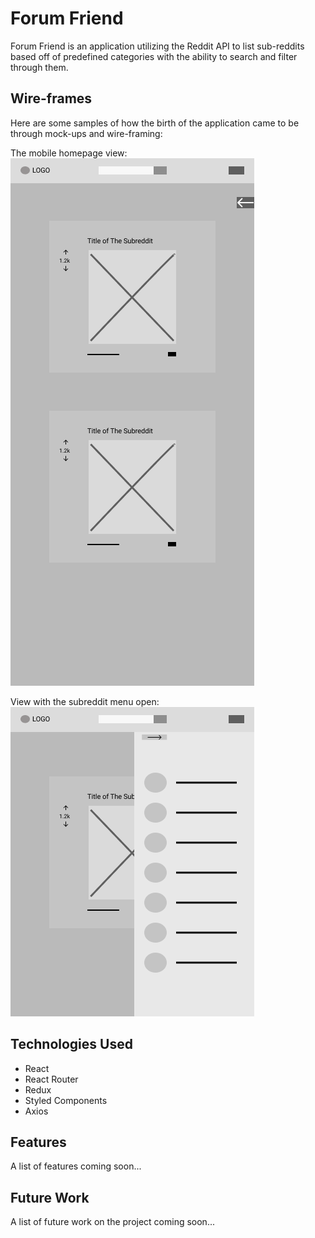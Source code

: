 # Forum Friend

Forum Friend is an application utilizing the Reddit API to list sub-reddits based off of predefined categories with the ability to search and filter through them.

## Wire-frames

Here are some samples of how the birth of the application came to be through mock-ups and wire-framing:

The mobile homepage view:
<br/>
<img src='/public/img/FF-Mobile - Home Page.png'/>

View with the subreddit menu open:
<br/>
<img src='/public/img/FF-Mobile - Category Menu Open.png'/>

## Technologies Used

- React
- React Router
- Redux
- Styled Components
- Axios

## Features

A list of features coming soon...

## Future Work

A list of future work on the project coming soon...
